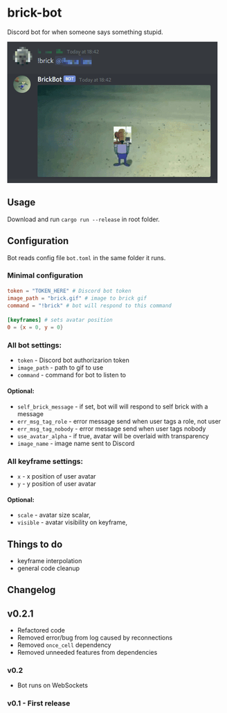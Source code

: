# brick-bot

Discord bot for when someone says something stupid.

![brick gif](./readme_example.gif "Logo Title Text 1")

## Usage

Download and run `cargo run --release` in root folder.

## Configuration

Bot reads config file `bot.toml` in the same folder it runs.

### Minimal configuration

```toml
token = "TOKEN_HERE" # Discord bot token
image_path = "brick.gif" # image to brick gif
command = "!brick" # bot will respond to this command

[keyframes] # sets avatar position
0 = {x = 0, y = 0}
```

### All bot settings:

- `token` - Discord bot authorizarion token
- `image_path` - path to gif to use
- `command` - command for bot to listen to

#### Optional:

- `self_brick_message` - if set, bot will will respond to self brick with a message
- `err_msg_tag_role` - error message send when user tags a role, not user
- `err_msg_tag_nobody` - error message send when user tags nobody
- `use_avatar_alpha` - if true, avatar will be overlaid with transparency
- `image_name` - image name sent to Discord

### All keyframe settings:

- `x` - x position of user avatar
- `y` - y position of user avatar

#### Optional:

- `scale` - avatar size scalar,
- `visible` - avatar visibility on keyframe,

## Things to do

- keyframe interpolation
- general code cleanup

## Changelog

## v0.2.1

- Refactored code
- Removed error/bug from log caused by reconnections
- Removed `once_cell` dependency
- Removed unneeded features from dependencies

### v0.2

- Bot runs on WebSockets

### v0.1 - First release
